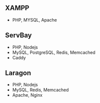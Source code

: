 ## XAMPP
- PHP, MYSQL, Apache
## ServBay
- PHP, Nodejs
- MySQL, PostgreSQL, Redis, Memcached
- Caddy
## Laragon
- PHP, Nodejs
- MySQL, Redis, Memcached
- Apache, Nginx